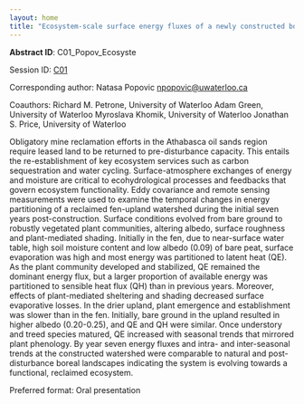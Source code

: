 ```yaml
---
layout: home
title: "Ecosystem-scale surface energy fluxes of a newly constructed boreal upland-fen watershed"
---
```



**Abstract ID**: C01_Popov_Ecosyste

Session ID: [C01](.)

Corresponding author: Natasa Popovic <a href="mailto:npopovic@uwaterloo.ca">npopovic@uwaterloo.ca</a>

Coauthors: Richard M. Petrone, University of Waterloo
 Adam Green, University of Waterloo
 Myroslava Khomik, University of Waterloo
 Jonathan S. Price, University of Waterloo 

Obligatory mine reclamation efforts in the Athabasca oil sands region require leased land to be returned to pre-disturbance capacity. This entails the re-establishment of key ecosystem services such as carbon sequestration and water cycling. Surface-atmosphere exchanges of energy and moisture are critical to ecohydrological processes and feedbacks that govern ecosystem functionality. Eddy covariance and remote sensing measurements were used to examine the temporal changes in energy partitioning of a reclaimed fen-upland watershed during the initial seven years post-construction. Surface conditions evolved from bare ground to robustly vegetated plant communities, altering albedo, surface roughness and plant-mediated shading. Initially in the fen, due to near-surface water table, high soil moisture content and low albedo (0.09) of bare peat, surface evaporation was high and most energy was partitioned to latent heat (QE). As the plant community developed and stabilized, QE remained the dominant energy flux, but a larger proportion of available energy was partitioned to sensible heat flux (QH) than in previous years. Moreover, effects of plant-mediated sheltering and shading decreased surface evaporative losses. In the drier upland, plant emergence and establishment was slower than in the fen. Initially, bare ground in the upland resulted in higher albedo (0.20-0.25), and QE and QH were similar. Once understory and treed species matured, QE increased with seasonal trends that mirrored plant phenology. By year seven energy fluxes and intra- and inter-seasonal trends at the constructed watershed were comparable to natural and post-disturbance boreal landscapes indicating the system is evolving towards a functional, reclaimed ecosystem.

Preferred format: Oral presentation
